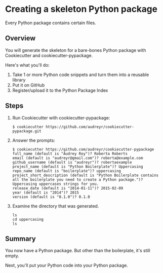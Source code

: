 # Creating a skeleton Python package

Every Python package contains certain files.

## Overview

You will generate the skeleton for a bare-bones Python package with Cookiecutter and cookiecutter-pypackage.

Here's what you'll do:

1. Take 1 or more Python code snippets and turn them into a reusable library
2. Put it on GitHub
3. Register/upload it to the Python Package Index

## Steps

1. Run Cookiecutter with cookiecutter-pypackage:

    ```
    $ cookiecutter https://github.com/audreyr/cookiecutter-pypackage.git
    ```

2. Answer the prompts:

    ```
    $ cookiecutter https://github.com/audreyr/cookiecutter-pypackage
    full_name (default is "Audrey Roy")? Roberta Roberts
    email (default is "audreyr@gmail.com")? roberta@example.com
    github_username (default is "audreyr")? robertaexample
    project_name (default is "Python Boilerplate")? Uppercasing
    repo_name (default is "boilerplate")? uppercasing
    project_short_description (default is "Python Boilerplate contains all the boilerplate you need to create a Python package.")? Uppercasing uppercases strings for you.
    release_date (default is "2014-01-11")? 2015-02-09
    year (default is "2014")? 2015
    version (default is "0.1.0")? 0.1.0
    ```

3. Examine the directory that was generated.

    ```
    ls
    cd uppercasing
    ls
    ```

## Summary

You now have a Python package. But other than the boilerplate, it's still empty.

Next, you'll put your Python code into your Python package.
